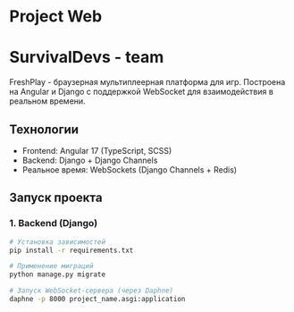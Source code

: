 # Project Web
# SurvivalDevs - team

FreshPlay - браузерная мультиплеерная платформа для игр. Построена на Angular и Django с поддержкой WebSocket для взаимодействия в реальном времени.

## Технологии

- Frontend: Angular 17 (TypeScript, SCSS)
- Backend: Django + Django Channels
- Реальное время: WebSockets (Django Channels + Redis)

## Запуск проекта

### 1. Backend (Django)

```bash
# Установка зависимостей
pip install -r requirements.txt

# Применение миграций
python manage.py migrate

# Запуск WebSocket-сервера (через Daphne)
daphne -p 8000 project_name.asgi:application
